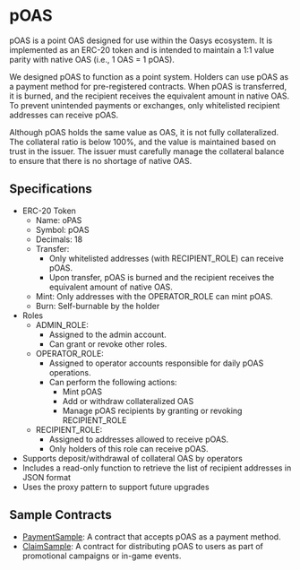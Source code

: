 # pOAS
pOAS is a point OAS designed for use within the Oasys ecosystem. It is implemented as an ERC-20 token and is intended to maintain a 1:1 value parity with native OAS (i.e., 1 OAS = 1 pOAS).

We designed pOAS to function as a point system. Holders can use pOAS as a payment method for pre-registered contracts. When pOAS is transferred, it is burned, and the recipient receives the equivalent amount in native OAS. To prevent unintended payments or exchanges, only whitelisted recipient addresses can receive pOAS.

Although pOAS holds the same value as OAS, it is not fully collateralized. The collateral ratio is below 100%, and the value is maintained based on trust in the issuer. The issuer must carefully manage the collateral balance to ensure that there is no shortage of native OAS.


## Specifications
- ERC-20 Token
  - Name: oPAS
  - Symbol: pOAS
  - Decimals: 18
  - Transfer:
    - Only whitelisted addresses (with RECIPIENT_ROLE) can receive pOAS.
    - Upon transfer, pOAS is burned and the recipient receives the equivalent amount of native OAS.
  - Mint: Only addresses with the OPERATOR_ROLE can mint pOAS.
  - Burn: Self-burnable by the holder
- Roles
  - ADMIN_ROLE:
    - Assigned to the admin account.
    - Can grant or revoke other roles.
  - OPERATOR_ROLE:
    - Assigned to operator accounts responsible for daily pOAS operations.
    - Can perform the following actions:
      - Mint pOAS
      - Add or withdraw collateralized OAS
      - Manage pOAS recipients by granting or revoking RECIPIENT_ROLE
  - RECIPIENT_ROLE:
    - Assigned to addresses allowed to receive pOAS.
    - Only holders of this role can receive pOAS.
- Supports deposit/withdrawal of collateral OAS by operators
- Includes a read-only function to retrieve the list of recipient addresses in JSON format
- Uses the proxy pattern to support future upgrades

## Sample Contracts
- [PaymentSample](./src/samples/PaymentSample.sol): A contract that accepts pOAS as a payment method.
- [ClaimSample](./src/samples/ClaimSample.sol): A contract for distributing pOAS to users as part of promotional campaigns or in-game events.
